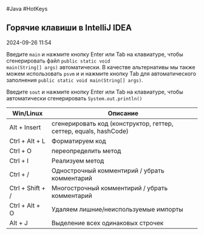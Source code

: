 #Java #HotKeys 

## Горячие клавиши в IntelliJ IDEA

2024-09-26 11:54

Введите `main` и нажмите кнопку Enter или Tab на клавиатуре, чтобы сгенерировать файл `public static void main(String[] args)` автоматически.
В качестве альтернативы мы также можем использовать `psvm` и и нажмите кнопку Tab для автоматического заполнения `public static void main(String[] args)`.

Введите `sout` и нажмите кнопку Enter или Tab на клавиатуре, чтобы автоматически сгенерировать `System.out.println()`

| **Win/Linux**    | **Описание**                                                      |
| ---------------- | ----------------------------------------------------------------- |
| Alt + Insert     | сгенерировать код (конструктор, геттер, сеттер, equals, hashCode) |
| Ctrl + Alt + L   | Форматируем код                                                   |
| Ctrl + O         | переопределить метод                                              |
| Ctrl + I         | Реализуем метод                                                   |
| Ctrl + /         | Однострочный комментирий / убрать комментарий                     |
| Ctrl + Shift + / | Многострочный комментирий / убрать комментарий                    |
| Ctrl + Alt + O   | Удаляем лишние/неиспользуемые импорты                             |
| Alt + J          | Выделение всех одинаковых строчек                                 |
